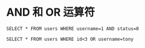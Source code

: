 # AND 和 OR 运算符

`SELECT * FROM users WHERE username=1 AND status=0`

`SELECT * FROM users WHERE id<3 OR username=tony`